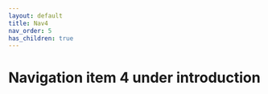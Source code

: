 ```yaml
---
layout: default
title: Nav4
nav_order: 5
has_children: true
---
```


# Navigation item 4 under introduction
